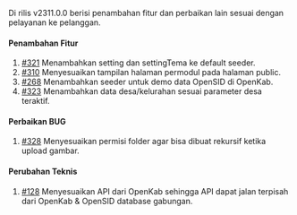 Di rilis v2311.0.0 berisi penambahan fitur dan perbaikan lain sesuai dengan pelayanan ke pelanggan.

#### Penambahan Fitur

1. [#321](https://github.com/OpenSID/OpenKab/issues/321) Menambahkan setting dan settingTema ke default seeder.
2. [#310](https://github.com/OpenSID/OpenKab/issues/310) Menyesuaikan tampilan halaman permodul pada halaman public.
3. [#268](https://github.com/OpenSID/OpenKab/issues/268) Menambahkan seeder untuk demo data OpenSID di OpenKab.
4. [#323](https://github.com/OpenSID/OpenKab/issues/323) Menambahkan data desa/kelurahan sesuai parameter desa teraktif.

#### Perbaikan BUG
1. [#328](https://github.com/OpenSID/OpenKab/issues/328) Menyesuaikan permisi folder agar bisa dibuat rekursif ketika upload gambar.

#### Perubahan Teknis

1. [#128](https://github.com/OpenSID/OpenKab/issues/128) Menyesuaikan API dari OpenKab sehingga API dapat jalan terpisah dari OpenKab & OpenSID database gabungan.
